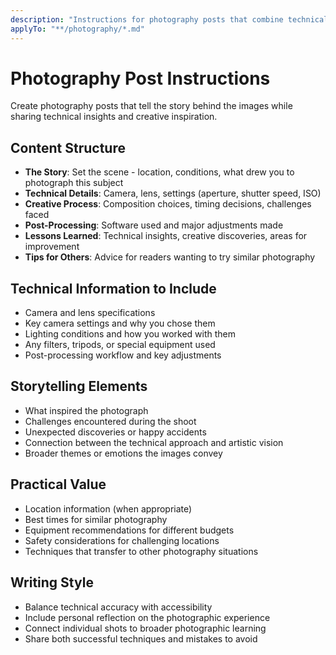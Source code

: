 ```yaml
---
description: "Instructions for photography posts that combine technical details with storytelling"
applyTo: "**/photography/*.md"
---
```


# Photography Post Instructions

Create photography posts that tell the story behind the images while sharing technical insights and creative inspiration.

## Content Structure
- **The Story**: Set the scene - location, conditions, what drew you to photograph this subject
- **Technical Details**: Camera, lens, settings (aperture, shutter speed, ISO)
- **Creative Process**: Composition choices, timing decisions, challenges faced
- **Post-Processing**: Software used and major adjustments made
- **Lessons Learned**: Technical insights, creative discoveries, areas for improvement
- **Tips for Others**: Advice for readers wanting to try similar photography

## Technical Information to Include
- Camera and lens specifications
- Key camera settings and why you chose them
- Lighting conditions and how you worked with them
- Any filters, tripods, or special equipment used
- Post-processing workflow and key adjustments

## Storytelling Elements
- What inspired the photograph
- Challenges encountered during the shoot
- Unexpected discoveries or happy accidents
- Connection between the technical approach and artistic vision
- Broader themes or emotions the images convey

## Practical Value
- Location information (when appropriate)
- Best times for similar photography
- Equipment recommendations for different budgets
- Safety considerations for challenging locations
- Techniques that transfer to other photography situations

## Writing Style
- Balance technical accuracy with accessibility
- Include personal reflection on the photographic experience
- Connect individual shots to broader photographic learning
- Share both successful techniques and mistakes to avoid
